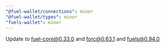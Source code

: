 ```yaml
---
"@fuel-wallet/connections": minor
"@fuel-wallet/types": minor
"fuels-wallet": minor
---
```


Update to fuel-core@0.33.0 and forc@0.63.1 and fuels@0.94.0
